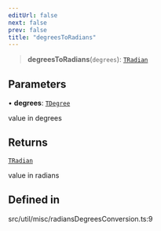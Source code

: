 ```yaml
---
editUrl: false
next: false
prev: false
title: "degreesToRadians"
---
```


> **degreesToRadians**(`degrees`): [`TRadian`](/api/type-aliases/tradian/)

## Parameters

• **degrees**: [`TDegree`](/api/type-aliases/tdegree/)

value in degrees

## Returns

[`TRadian`](/api/type-aliases/tradian/)

value in radians

## Defined in

src/util/misc/radiansDegreesConversion.ts:9
